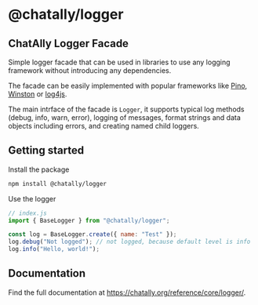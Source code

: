 # @chatally/logger

## ChatAlly Logger Facade

Simple logger facade that can be used in libraries to use any logging framework without introducing any dependencies.

The facade can be easily implemented with popular frameworks like [Pino](https://github.com/pinojs/pino), [Winston](https://github.com/winstonjs/winston) or [log4js](https://log4js-node.github.io/log4js-node/).

The main intrface of the facade is `Logger`, it supports typical log methods (debug, info, warn, error), logging of messages, format strings and data objects including errors, and creating named child loggers.

## Getting started

Install the package

```sh
npm install @chatally/logger
```

Use the logger

```js
// index.js
import { BaseLogger } from "@chatally/logger";

const log = BaseLogger.create({ name: "Test" });
log.debug("Not logged"); // not logged, because default level is info
log.info("Hello, world!");
```

## Documentation

Find the full documentation at https://chatally.org/reference/core/logger/.
